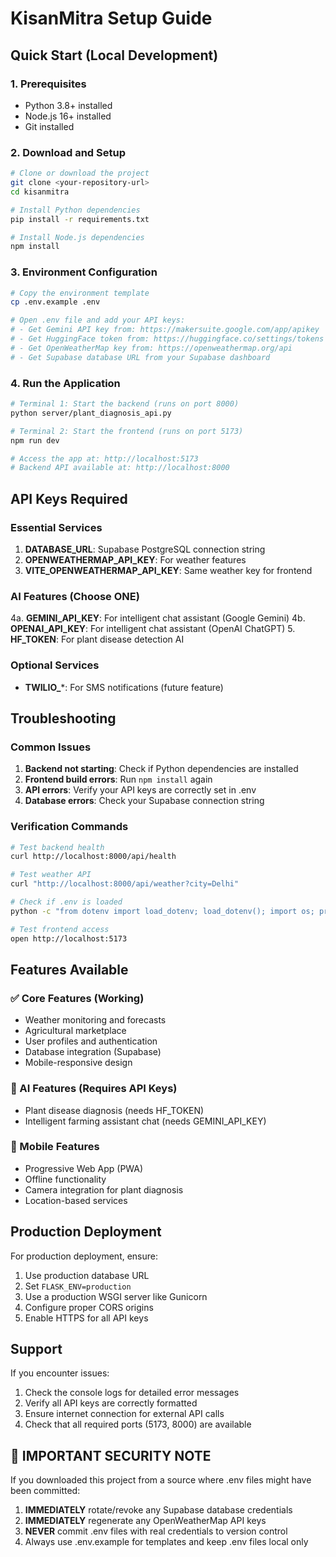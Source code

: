 # KisanMitra Setup Guide

## Quick Start (Local Development)

### 1. Prerequisites
- Python 3.8+ installed
- Node.js 16+ installed
- Git installed

### 2. Download and Setup
```bash
# Clone or download the project
git clone <your-repository-url>
cd kisanmitra

# Install Python dependencies
pip install -r requirements.txt

# Install Node.js dependencies
npm install
```

### 3. Environment Configuration
```bash
# Copy the environment template
cp .env.example .env

# Open .env file and add your API keys:
# - Get Gemini API key from: https://makersuite.google.com/app/apikey
# - Get HuggingFace token from: https://huggingface.co/settings/tokens  
# - Get OpenWeatherMap key from: https://openweathermap.org/api
# - Get Supabase database URL from your Supabase dashboard
```

### 4. Run the Application
```bash
# Terminal 1: Start the backend (runs on port 8000)
python server/plant_diagnosis_api.py

# Terminal 2: Start the frontend (runs on port 5173)
npm run dev

# Access the app at: http://localhost:5173
# Backend API available at: http://localhost:8000
```

## API Keys Required

### Essential Services
1. **DATABASE_URL**: Supabase PostgreSQL connection string
2. **OPENWEATHERMAP_API_KEY**: For weather features
3. **VITE_OPENWEATHERMAP_API_KEY**: Same weather key for frontend

### AI Features (Choose ONE)
4a. **GEMINI_API_KEY**: For intelligent chat assistant (Google Gemini)
4b. **OPENAI_API_KEY**: For intelligent chat assistant (OpenAI ChatGPT)
5. **HF_TOKEN**: For plant disease detection AI

### Optional Services
- **TWILIO_***: For SMS notifications (future feature)

## Troubleshooting

### Common Issues
1. **Backend not starting**: Check if Python dependencies are installed
2. **Frontend build errors**: Run `npm install` again
3. **API errors**: Verify your API keys are correctly set in .env
4. **Database errors**: Check your Supabase connection string

### Verification Commands
```bash
# Test backend health
curl http://localhost:8000/api/health

# Test weather API
curl "http://localhost:8000/api/weather?city=Delhi"

# Check if .env is loaded
python -c "from dotenv import load_dotenv; load_dotenv(); import os; print('✅ Keys loaded' if os.getenv('OPENWEATHERMAP_API_KEY') else '❌ .env not loaded')"

# Test frontend access
open http://localhost:5173
```

## Features Available

### ✅ Core Features (Working)
- Weather monitoring and forecasts
- Agricultural marketplace
- User profiles and authentication
- Database integration (Supabase)
- Mobile-responsive design

### 🔄 AI Features (Requires API Keys)
- Plant disease diagnosis (needs HF_TOKEN)
- Intelligent farming assistant chat (needs GEMINI_API_KEY)

### 📱 Mobile Features
- Progressive Web App (PWA)
- Offline functionality
- Camera integration for plant diagnosis
- Location-based services

## Production Deployment

For production deployment, ensure:
1. Use production database URL
2. Set `FLASK_ENV=production`
3. Use a production WSGI server like Gunicorn
4. Configure proper CORS origins
5. Enable HTTPS for all API keys

## Support

If you encounter issues:
1. Check the console logs for detailed error messages
2. Verify all API keys are correctly formatted
3. Ensure internet connection for external API calls
4. Check that all required ports (5173, 8000) are available

## 🚨 IMPORTANT SECURITY NOTE

If you downloaded this project from a source where .env files might have been committed:
1. **IMMEDIATELY** rotate/revoke any Supabase database credentials
2. **IMMEDIATELY** regenerate any OpenWeatherMap API keys
3. **NEVER** commit .env files with real credentials to version control
4. Always use .env.example for templates and keep .env files local only